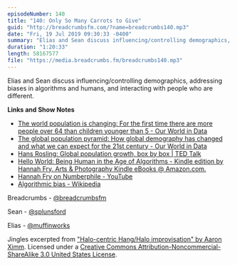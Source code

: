 ```yaml
---
episodeNumber: 140
title: "140: Only So Many Carrots to Give"
guid: "http://breadcrumbsfm.com/?name=breadcrumbs140.mp3"
date: "Fri, 19 Jul 2019 09:30:33 -0400"
summary: "Elias and Sean discuss influencing/controlling demographics, addressing biases in algorithms and humans, and interacting with people who are different."
duration: "1:20:33"
length: 58167577
file: "https://media.breadcrumbs.fm/breadcrumbs140.mp3"
---
```

Elias and Sean discuss influencing/controlling demographics, addressing biases in algorithms and humans, and interacting with people who are different.

**Links and Show Notes**
- [The world population is changing: For the first time there are more people over 64 than children younger than 5 - Our World in Data](https://ourworldindata.org/population-aged-65-outnumber-children)
- [The global population pyramid: How global demography has changed and what we can expect for the 21st century - Our World in Data](https://ourworldindata.org/global-population-pyramid)
- [Hans Rosling: Global population growth, box by box | TED Talk](https://www.ted.com/talks/hans_rosling_on_global_population_growth?language=en)
- [Hello World: Being Human in the Age of Algorithms - Kindle edition by Hannah Fry. Arts & Photography Kindle eBooks @ Amazon.com.](http://www.amazon.com/dp/B07BLHQMY9/?tag=breadcrumbsfm-20)
- [Hannah Fry on Numberphile - YouTube](https://www.youtube.com/playlist?list=PLt5AfwLFPxWKlde0YsnDEFXd-dK3dIZYh)
- [Algorithmic bias - Wikipedia](https://en.wikipedia.org/wiki/Algorithmic_bias?wprov=sfti1)

Breadcrumbs - [@breadcrumbsfm](https://twitter.com/breadcrumbsfm)

Sean - [@splunsford](https://twitter.com/splunsford)

Elias - [@muffinworks](https://twitter.com/muffinworks)

Jingles excerpted from ["Halo-centric Hang/Halo improvisation" by Aaron Ximm](http://freemusicarchive.org/music/aaron_ximm/handpans_and_the_hang/). Licensed under a [Creative Commons Attribution-Noncommercial-ShareAlike 3.0 United States License](http://creativecommons.org/licenses/by-nc-sa/3.0/us/).